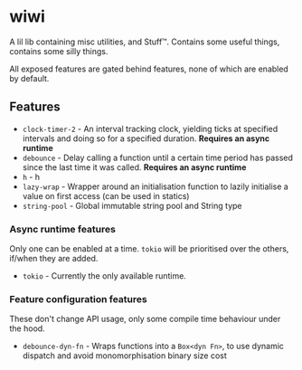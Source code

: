 # wiwi

A lil lib containing misc utilities, and Stuff™. Contains some useful things, contains some silly things.

All exposed features are gated behind features, none of which are enabled by default.

## Features

<!-- make sure to check Cargo.toml and workflow files too -->

- `clock-timer-2` - An interval tracking clock, yielding ticks at specified intervals and doing so for a specified duration. **Requires an async runtime**
- `debounce` - Delay calling a function until a certain time period has passed since the last time it was called. **Requires an async runtime**
- `h` - h
- `lazy-wrap` - Wrapper around an initialisation function to lazily initialise a value on first access (can be used in statics)
- `string-pool` - Global immutable string pool and String type

### Async runtime features

Only one can be enabled at a time. `tokio` will be prioritised over the others, if/when they are added.

- `tokio` - Currently the only available runtime.

### Feature configuration features

These don't change API usage, only some compile time behaviour under the hood.

- `debounce-dyn-fn` - Wraps functions into a `Box<dyn Fn>`, to use dynamic dispatch and avoid monomorphisation binary size cost
